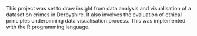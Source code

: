 This project was set to draw insight from data analysis and visualisation of a dataset on crimes in Derbyshire. 
It also involves the evaluation of ethical principles underpinning data visualisation process. This was implemented with  the R programming language. 

